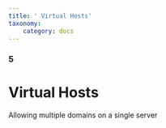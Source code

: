```yaml
---
title: ' Virtual Hosts'
taxonomy:
    category: docs
---
```


### 5

#  Virtual Hosts

Allowing multiple domains on a single server